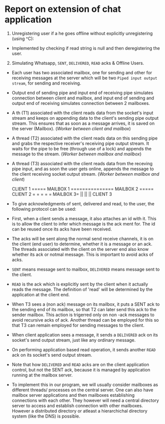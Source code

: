 # Report on extension of chat application

1. Unregistering user if a he goes offline without explicitly unregistering (using ^C):

-  Implemented by checking if read string is null and then deregistering the user.

2. Simulating Whatsapp, `SENT`, `DELIVERED`, `READ` acks & Offline Users. 

- Each user has two associated mailbox, one for sending and other for receiving messages at the server which will be two `Piped input output stream`, for sending and receiving.
- Output end of sending pipe and input end of receiving pipe simulates connection between client and mailbox, and input end of sending and output end of receiving simulates connection between 2 mailboxes.

- A th (T1) associated with the client reads data from the socket's input stream and keeps on appending 
data to the client's sending pipe output stream. This ensures that as soon as a message arrives, it is saved on the server (Mailbox). (_Worker between client and mailbox_)

- A thread (T2) associated with the client reads data on this sending pipe and grabs the 
respective receiver's receiving pipe output stream. It waits for the pipe to be free (through use of a lock) and appends the message to the stream. (_Worker between mailbox and mailbox_)

- A thread (T3) associated with the client reads data from the receving pipe input, and as soon the user 
gets online, appends the message to the client receiving socket output stream. (_Worker between mailbox and client_)

                
    CLIENT 1 ===== MAILBOX 1 ===============  MAILBOX 2  ===== CLIENT 2 
                            =              =
                             =            =
                              = MAILBOX 3=
                                    ||
                                    ||
                                    ||
                                CLIENT 3
   
- To give acknowledgments of sent, delivered and read, to the user, the following protocol can be used:

- First, when a client sends a message, it also attaches an id with it. This is to allow the client
to infer which message is the ack ment for. The id can be reused once its acks have been received.

- The acks will be sent along the normal send receive channels, it is on the client (end user) to 
determine, whether it is a message or an ack. The threads associated with the client on the server
end also know whether its ack or notmal message. This is important to avoid acks of acks.

- `SENT` means message sent to mailbox, `DELIVERED` means message sent to the client.
- `READ` is the ack which is explicitly sent by the client when it actually reads the message. The definition
of 'read' will be determined by the application at the client end.

- When T3 sees a (non ack) message on its mailbox, it puts a SENT ack to the sending end of its mailbox, 
so that T2 can later send this ack to the sender mailbox. This action is trigerred only on non -ack 
messages to avoid recursive acks of ack. Another thread can be employed for this so that T3 can remain
employed for sending messages to the client.

- When client application sees a message, it sends a `DELIVERED` ack on its socket's send output stream, 
just like any ordinary message.

- On performing application based read operation, it sends another `READ` ack on its socket's send output
stream.

- Note that how ``DELIVERED`` and `READ` acks are on the client application control, but not the SENT ack, because it is managed by application running at the mailbox server.

- To implement this in our program, we will usually consider mailboxes as different threads/ processes on the
central server. One can also have mailbox server applications and then mailboxes establishing connections with 
each other. They however will need a central directory server to access and establish connection with other
mailboxes. However a distributed directory or atleast a hierarchichal directory system (like the DNS) is possible.



